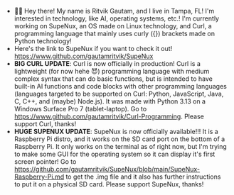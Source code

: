 - ✌🏼 Hey there! My name is Ritvik Gautam, and I live in Tampa, FL! I'm interested in technology, like AI, operating systems, etc.! I'm currently working on SupeNux, an OS made on Linux technology, and Curl, a programming language that mainly uses curly ({}) brackets made on Python technology!
- Here's the link to SupeNux if you want to check it out! https://www.github.com/gautamritvik/SupeNux
- **BIG CURL UPDATE**: Curl is now officially in production! Curl is a lightweight (for now hehe 😈) programming language with medium complex syntax that can do basic functions, but is intended to have built-in AI functions and code blocks with other programming languages (languages targeted to be supported on Curl: Python, JavaScript, Java, C, C++, and (maybe) Node.js). It was made with Python 3.13 on a Windows Surface Pro 7 (tablet-laptop). Go to https://www.github.com/gautamritvik/Curl-Programming. Please support Curl, thanks!
- **HUGE SUPENUX UPDATE**: SupeNux is now officially available!!! It is a Raspberry Pi distro, and it works on the SD card port on the bottom of a Raspberry Pi. It only works on the terminal as of right now, but I'm trying to make some GUI for the operating system so it can display it's first screen pointer! Go to https://github.com/gautamritvik/SupeNux/blob/main/SupeNux-Raspberry-Pi.md to get the .img file and it also has further instructions to put it on a physical SD card. Please support SupeNux, thanks!
